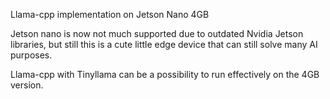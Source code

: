 Llama-cpp implementation on Jetson Nano 4GB

Jetson nano is now not much supported due to outdated Nvidia Jetson libraries, but still this is a cute little edge device that can still solve many AI purposes.

Llama-cpp with Tinyllama can be a possibility to run effectively on the 4GB version.
